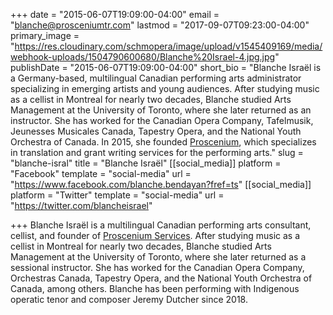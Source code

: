 +++
date = "2015-06-07T19:09:00-04:00"
email = "blanche@prosceniumtr.com"
lastmod = "2017-09-07T09:23:00-04:00"
primary_image = "https://res.cloudinary.com/schmopera/image/upload/v1545409169/media/webhook-uploads/1504790600680/Blanche%20Israel-4.jpg.jpg"
publishDate = "2015-06-07T19:09:00-04:00"
short_bio = "Blanche Israël is a Germany-based, multilingual Canadian performing arts administrator specializing in emerging artists and young audiences. After studying music as a cellist in Montreal for nearly two decades, Blanche studied Arts Management at the University of Toronto, where she later returned as an instructor. She has worked for the Canadian Opera Company, Tafelmusik, Jeunesses Musicales Canada, Tapestry Opera, and the National Youth Orchestra of Canada. In 2015, she founded [Proscenium](https://www.prosceniumtr.com/), which specializes in translation and grant writing services for the performing arts."
slug = "blanche-isral"
title = "Blanche Israël"
[[social_media]]
platform = "Facebook"
template = "social-media"
url = "https://www.facebook.com/blanche.bendayan?fref=ts"
[[social_media]]
platform = "Twitter"
template = "social-media"
url = "https://twitter.com/blancheisrael"

+++
Blanche Israël is a multilingual Canadian performing arts consultant, cellist, and founder of [Proscenium Services](https://www.prosceniumservices.com/). After studying music as a cellist in Montreal for nearly two decades, Blanche studied Arts Management at the University of Toronto, where she later returned as a sessional instructor. She has worked for the Canadian Opera Company, Orchestras Canada, Tapestry Opera, and the National Youth Orchestra of Canada, among others. Blanche has been performing with Indigenous operatic tenor and composer Jeremy Dutcher since 2018.